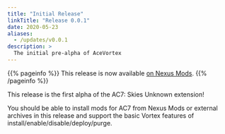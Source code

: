 ```yaml
---
title: "Initial Release"
linkTitle: "Release 0.0.1"
date: 2020-05-23
aliases:
  - /updates/v0.0.1
description: >
  The initial pre-alpha of AceVortex
---
```


{{% pageinfo %}}
This release is now available [on Nexus Mods](https://www.nexusmods.com/site/mods/125?tab=files).
{{% /pageinfo %}}

This release is the first alpha of the AC7: Skies Unknown extension!

You should be able to install mods for AC7 from Nexus Mods or external archives in this release and support the basic Vortex features of install/enable/disable/deploy/purge.